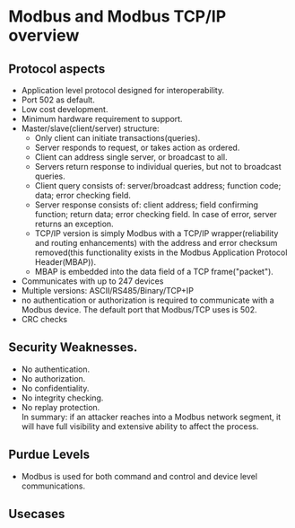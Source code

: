 # Modbus and Modbus TCP/IP overview

## Protocol aspects
- Application level protocol designed for interoperability.
- Port 502 as default.
- Low cost development.
- Minimum hardware requirement to support.
- Master/slave(client/server) structure:
  - Only client can initiate transactions(queries).
  - Server responds to request, or takes action as ordered.
  - Client can address single server, or broadcast to all.
  - Servers return response to individual queries, but not to broadcast queries.
  - Client query consists of: server/broadcast address; function code; data; error checking field.
  - Server response consists of: client address; field confirming function; return data; error checking field. In case of error, server returns an exception.
  - TCP/IP version is simply Modbus with a TCP/IP wrapper(reliability and routing enhancements) with the address and error checksum removed(this functionality exists in the Modbus Application Protocol Header(MBAP)).
  - MBAP is embedded into the data field of a TCP frame("packet").
- Communicates with up to 247 devices
- Multiple versions: ASCII/RS485/Binary/TCP+IP
- no authentication or authorization is required to communicate with a Modbus device. The default port that Modbus/TCP uses is 502.
- CRC checks  

## Security Weaknesses.
- No authentication.
- No authorization.
- No confidentiality.
- No integrity checking.
- No replay protection.  
In summary: if an attacker reaches into a Modbus network segment, it will have full visibility and extensive ability to affect the process.  

## Purdue Levels
- Modbus is used for both command and control and device level communications.

## Usecases
